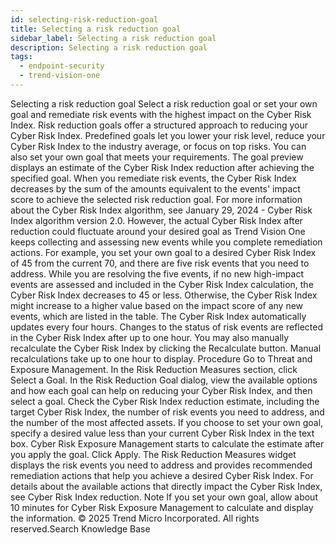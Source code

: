 ```yaml
---
id: selecting-risk-reduction-goal
title: Selecting a risk reduction goal
sidebar_label: Selecting a risk reduction goal
description: Selecting a risk reduction goal
tags:
  - endpoint-security
  - trend-vision-one
---
```


 Selecting a risk reduction goal Select a risk reduction goal or set your own goal and remediate risk events with the highest impact on the Cyber Risk Index. Risk reduction goals offer a structured approach to reducing your Cyber Risk Index. Predefined goals let you lower your risk level, reduce your Cyber Risk Index to the industry average, or focus on top risks. You can also set your own goal that meets your requirements. The goal preview displays an estimate of the Cyber Risk Index reduction after achieving the specified goal. When you remediate risk events, the Cyber Risk Index decreases by the sum of the amounts equivalent to the events' impact score to achieve the selected risk reduction goal. For more information about the Cyber Risk Index algorithm, see January 29, 2024 - Cyber Risk Index algorithm version 2.0. However, the actual Cyber Risk Index after reduction could fluctuate around your desired goal as Trend Vision One keeps collecting and assessing new events while you complete remediation actions. For example, you set your own goal to a desired Cyber Risk Index of 45 from the current 70, and there are five risk events that you need to address. While you are resolving the five events, if no new high-impact events are assessed and included in the Cyber Risk Index calculation, the Cyber Risk Index decreases to 45 or less. Otherwise, the Cyber Risk Index might increase to a higher value based on the impact score of any new events, which are listed in the table. The Cyber Risk Index automatically updates every four hours. Changes to the status of risk events are reflected in the Cyber Risk Index after up to one hour. You may also manually recalculate the Cyber Risk Index by clicking the Recalculate button. Manual recalculations take up to one hour to display. Procedure Go to Threat and Exposure Management. In the Risk Reduction Measures section, click Select a Goal. In the Risk Reduction Goal dialog, view the available options and how each goal can help on reducing your Cyber Risk Index, and then select a goal. Check the Cyber Risk Index reduction estimate, including the target Cyber Risk Index, the number of risk events you need to address, and the number of the most affected assets. If you choose to set your own goal, specify a desired value less than your current Cyber Risk Index in the text box. Cyber Risk Exposure Management starts to calculate the estimate after you apply the goal. Click Apply. The Risk Reduction Measures widget displays the risk events you need to address and provides recommended remediation actions that help you achieve a desired Cyber Risk Index. For details about the available actions that directly impact the Cyber Risk Index, see Cyber Risk Index reduction. Note If you set your own goal, allow about 10 minutes for Cyber Risk Exposure Management to calculate and display the information. © 2025 Trend Micro Incorporated. All rights reserved.Search Knowledge Base